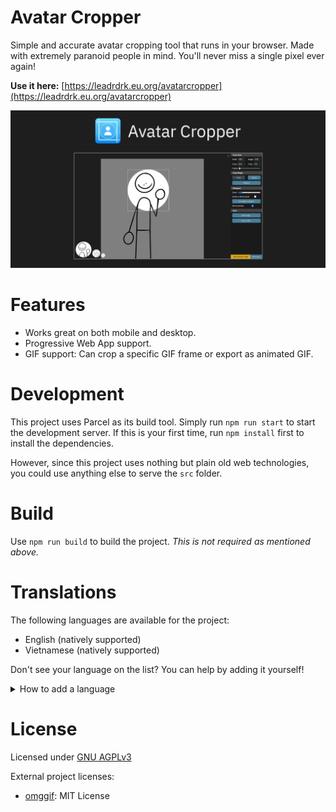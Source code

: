 # Avatar Cropper
Simple and accurate avatar cropping tool that runs in your browser. Made with extremely paranoid people in mind. You'll never miss a single pixel ever again!

**Use it here:** [https://leadrdrk.eu.org/avatarcropper](https://leadrdrk.eu.org/avatarcropper)

![worthless promotional image](assets/ac_card.png)

# Features
- Works great on both mobile and desktop.
- Progressive Web App support.
- GIF support: Can crop a specific GIF frame or export as animated GIF.

# Development
This project uses Parcel as its build tool. Simply run `npm run start` to start the development server. If this is your first time, run `npm install` first to install the dependencies.

However, since this project uses nothing but plain old web technologies, you could use anything else to serve the `src` folder.

# Build
Use `npm run build` to build the project. *This is not required as mentioned above.*

# Translations
The following languages are available for the project:
- English (natively supported)
- Vietnamese (natively supported)

Don't see your language on the list? You can help by adding it yourself!
<details>
<summary>How to add a language</summary>

- Before continuing, check the i18n folder first to see if your language is already being worked on.
- If a translation does not exist for your language yet:
    1. Fork the repo.
    2. Create a new branch for your translation.
    3. Go to the `i18n` folder.
    4. Copy the `vi-vn.json` file and rename it accordingly.
        - The name must be a ISO 639-1 code with country (if needed)
        - e.g. `en-us` is for English (United States)
    5. Translate all the strings in your newly created file.
    6. Add your language to `langs.json`
    7. Add your language to the README, in the Translations section.
        - Format: `- Language (added by [@username](https://github.com/username))`
    8. Commit your changes and create a pull request.
- If you didn't understand a single thing above: Create a new issue with your translation file and I'll do it for you!
- You should also update your translation whenever new strings are added.
    - Occasionally check the `vi-vn.json` file for changes if possible.
</details>

# License
Licensed under [GNU AGPLv3](LICENSE)

External project licenses:
- [omggif](https://github.com/deanm/omggif): MIT License